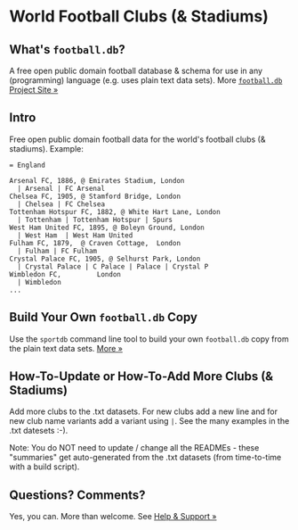 # World Football Clubs (& Stadiums)


## What's `football.db`?

A free open public domain football database & schema
for use in any (programming) language (e.g. uses plain text data sets).
More [`football.db` Project Site »](http://openfootball.github.io)




## Intro

Free open public domain football data for the world's football clubs (& stadiums). Example:

```
= England

Arsenal FC, 1886, @ Emirates Stadium, London
  | Arsenal | FC Arsenal  
Chelsea FC, 1905, @ Stamford Bridge, London
  | Chelsea | FC Chelsea
Tottenham Hotspur FC, 1882, @ White Hart Lane, London
  | Tottenham | Tottenham Hotspur | Spurs
West Ham United FC, 1895, @ Boleyn Ground, London
  | West Ham  | West Ham United
Fulham FC, 1879,  @ Craven Cottage,  London
  | Fulham | FC Fulham
Crystal Palace FC, 1905, @ Selhurst Park, London
  | Crystal Palace | C Palace | Palace | Crystal P
Wimbledon FC,         London
  | Wimbledon
...
```


## Build Your Own `football.db` Copy

Use the `sportdb` command line tool to build your own `football.db` copy
from the plain text data sets. [More »](https://github.com/openfootball/quick-starter)



## How-To-Update or How-To-Add More Clubs (& Stadiums)

Add more clubs to the .txt datasets. For new clubs add a new line and for new club name variants add a variant using `|`. See the many examples in the .txt datesets :-).

Note: You do NOT need to update / change all the READMEs - these "summaries" get auto-generated from the .txt datasets (from time-to-time with a build script).




## Questions? Comments?

Yes, you can. More than welcome.
See [Help & Support »](https://github.com/openfootball/help)


